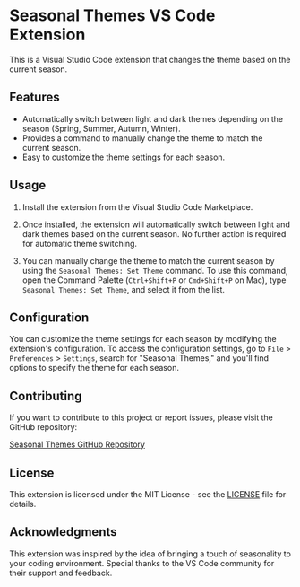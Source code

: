 # Seasonal Themes VS Code Extension

This is a Visual Studio Code extension that changes the theme based on the current season.

## Features

- Automatically switch between light and dark themes depending on the season (Spring, Summer, Autumn, Winter).
- Provides a command to manually change the theme to match the current season.
- Easy to customize the theme settings for each season.

## Usage

1. Install the extension from the Visual Studio Code Marketplace.

2. Once installed, the extension will automatically switch between light and dark themes based on the current season. No further action is required for automatic theme switching.

3. You can manually change the theme to match the current season by using the `Seasonal Themes: Set Theme` command. To use this command, open the Command Palette (`Ctrl+Shift+P` or `Cmd+Shift+P` on Mac), type `Seasonal Themes: Set Theme`, and select it from the list.

## Configuration

You can customize the theme settings for each season by modifying the extension's configuration. To access the configuration settings, go to `File` > `Preferences` > `Settings`, search for "Seasonal Themes," and you'll find options to specify the theme for each season.

## Contributing

If you want to contribute to this project or report issues, please visit the GitHub repository:

[Seasonal Themes GitHub Repository](https://github.com/LidanAvisar/seasonal-themes)

## License

This extension is licensed under the MIT License - see the [LICENSE](LICENSE) file for details.

## Acknowledgments

This extension was inspired by the idea of bringing a touch of seasonality to your coding environment. Special thanks to the VS Code community for their support and feedback.

